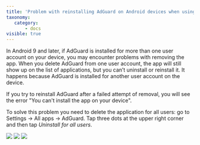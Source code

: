 ```yaml
---
title: 'Problem with reinstalling AdGuard on Android devices when using the app on more than one user account'
taxonomy:
   category:
       - docs
visible: true
---
```

 
In Android 9 and later, if AdGuard is installed for more than one user account on your device, you may encounter problems with removing the app. When you delete AdGuard from one user account, the app will still show up on the list of applications, but you can’t uninstall or reinstall it. It happens because AdGuard is installed for another user account on the device.
 
If you try to reinstall AdGuard after a failed attempt of removal, you will see the error "You can't install the app on your device".
 
To solve this problem you need to delete the application for all users: go to Settings -> All apps -> AdGuard. Tap three dots at the upper right corner and then tap *Uninstall for all users*.
 
<img src="https://cdn.adguard.com/public/Adguard/kb/android/multiple_users/uninst_en.png">
 
<img src="https://cdn.adguard.com/public/Adguard/kb/android/multiple_users/uninst2_en.png">
 
<img src="https://cdn.adguard.com/public/Adguard/kb/android/multiple_users/uninst3_en.png">
